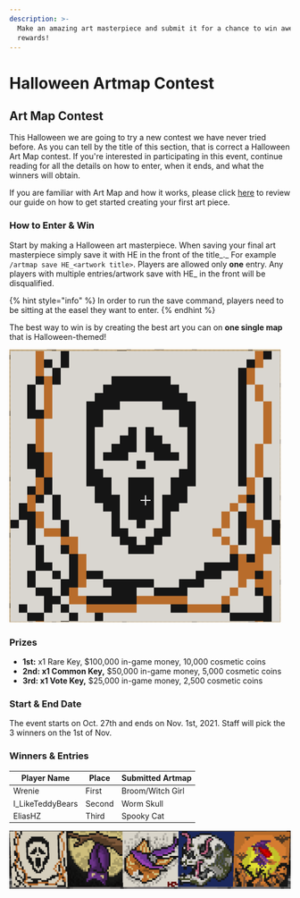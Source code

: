 ```yaml
---
description: >-
  Make an amazing art masterpiece and submit it for a chance to win awesome
  rewards!
---
```


# Halloween Artmap Contest

## Art Map Contest

This Halloween we are going to try a new contest we have never tried before. As you can tell by the title of this section, that is correct a Halloween Art Map contest. If you're interested in participating in this event, continue reading for all the details on how to enter, when it ends, and what the winners will obtain.

If you are familiar with Art Map and how it works, please click [here](../../../servers/towny/art-map.md) to review our guide on how to get started creating your first art piece.&#x20;

### How to Enter **& Win**

Start by making a Halloween art masterpiece. When saving your final art masterpiece simply save it with HE in the front of the title_._ For example `/artmap save HE_<artwork title>`. Players are allowed only **one** entry. Any players with multiple entries/artwork save with HE\_ in the front will be disqualified.&#x20;

{% hint style="info" %}
In order to run the save command, players need to be sitting at the easel they want to enter.&#x20;
{% endhint %}

The best way to win is by creating the best art you can on **one single map** that is Halloween-themed!&#x20;

![Lucky's Submitted Art Work](<../../../.gitbook/assets/image (290) (1).png>)

### Prizes

* **1st:** x1 Rare Key, $100,000 in-game money, 10,000 cosmetic coins
* **2nd:  x1 Common Key,** $50,000 in-game money, 5,000 cosmetic coins
* **3rd: x1 Vote Key,** $25,000 in-game money, 2,500 cosmetic coins

### Start & End Date

The event starts on Oct. 27th and ends on Nov. 1st, 2021. Staff will pick the 3 winners on the 1st of Nov.

### Winners & Entries

| Player Name       | Place  | Submitted Artmap |
| ----------------- | ------ | ---------------- |
| Wrenie            | First  | Broom/Witch Girl |
| I\_LikeTeddyBears | Second | Worm Skull       |
| EliasHZ           | Third  | Spooky Cat       |

![Halloween Artmap Entries](../../../.gitbook/assets/unknown.png)
